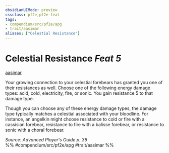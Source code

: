 ```yaml
---
obsidianUIMode: preview
cssclass: pf2e,pf2e-feat
tags:
- compendium/src/pf2e/apg
- trait/aasimar
aliases: ["Celestial Resistance"]
---
```

# Celestial Resistance  *Feat 5*  
[aasimar](/rules/traits/aasimar-apg.md)  


Your growing connection to your celestial forebears has granted you one of their resistances as well. Choose one of the following energy damage types: acid, cold, electricity, fire, or sonic. You gain resistance 5 to that damage type.

Though you can choose any of these energy damage types, the damage type typically matches a celestial associated with your bloodline. For instance, an angelkin might choose resistance to cold or fire with a cassisian forebear, resistance to fire with a balisse forebear, or resistance to sonic with a choral forebear.

*Source: Advanced Player's Guide p. 36*  
%% #compendium/src/pf2e/apg #trait/aasimar %%